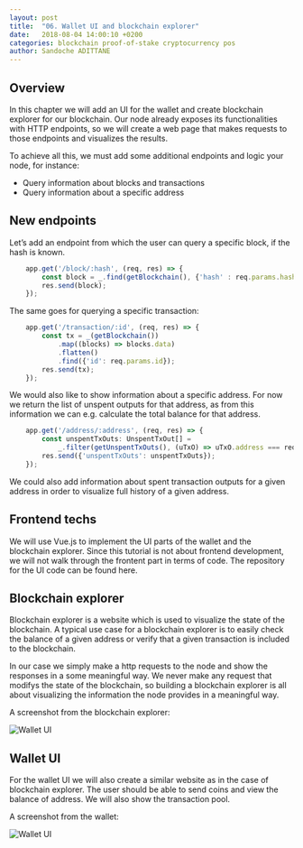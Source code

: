 ```yaml
---
layout: post
title:  "06. Wallet UI and blockchain explorer"
date:   2018-08-04 14:00:10 +0200
categories: blockchain proof-of-stake cryptocurrency pos
author: Sandoche ADITTANE
---
```


## Overview
In this chapter we will add an UI for the wallet and create blockchain explorer for our blockchain. Our node already exposes its functionalities with HTTP endpoints, so we will create a web page that makes requests to those endpoints and visualizes the results.

To achieve all this, we must add some additional endpoints and logic your node, for instance:

* Query information about blocks and transactions
* Query information about a specific address

## New endpoints
Let’s add an endpoint from which the user can query a specific block, if the hash is known.
``` ts
    app.get('/block/:hash', (req, res) => {
        const block = _.find(getBlockchain(), {'hash' : req.params.hash});
        res.send(block);
    });
``` 
The same goes for querying a specific transaction:
``` ts
    app.get('/transaction/:id', (req, res) => {
        const tx = _(getBlockchain())
            .map((blocks) => blocks.data)
            .flatten()
            .find({'id': req.params.id});
        res.send(tx);
    });
```
We would also like to show information about a specific address. For now we return the list of unspent outputs for that address, as from this information we can e.g. calculate the total balance for that address.
``` ts
    app.get('/address/:address', (req, res) => {
        const unspentTxOuts: UnspentTxOut[] =
            _.filter(getUnspentTxOuts(), (uTxO) => uTxO.address === req.params.address)
        res.send({'unspentTxOuts': unspentTxOuts});
    });
```
We could also add information about spent transaction outputs for a given address in order to visualize full history of a given address.

## Frontend techs
We will use Vue.js to implement the UI parts of the wallet and the blockchain explorer. Since this tutorial is not about frontend development, we will not walk through the frontent part in terms of code. The repository for the UI code can be found here.

## Blockchain explorer
Blockchain explorer is a website which is used to visualize the state of the blockchain. A typical use case for a blockchain explorer is to easily check the balance of a given address or verify that a given transaction is included to the blockchain.

In our case we simply make a http requests to the node and show the responses in a some meaningful way. We never make any request that modifys the state of the blockchain, so building a blockchain explorer is all about visualizing the information the node provides in a meaningful way.

A screenshot from the blockchain explorer:

![Wallet UI](/assets/images/explorer_ui.png)

## Wallet UI
For the wallet UI we will also create a similar website as in the case of blockchain explorer. The user should be able to send coins and view the balance of address. We will also show the transaction pool.

A screenshot from the wallet:

![Wallet UI](/assets/images/wallet_ui.png)